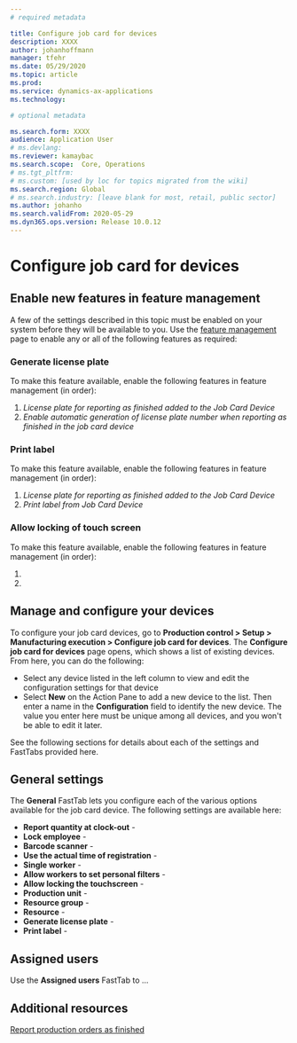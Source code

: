 ```yaml
---
# required metadata

title: Configure job card for devices
description: XXXX
author: johanhoffmann
manager: tfehr
ms.date: 05/29/2020
ms.topic: article
ms.prod: 
ms.service: dynamics-ax-applications
ms.technology: 

# optional metadata

ms.search.form: XXXX
audience: Application User
# ms.devlang: 
ms.reviewer: kamaybac
ms.search.scope:  Core, Operations
# ms.tgt_pltfrm: 
# ms.custom: [used by loc for topics migrated from the wiki]
ms.search.region: Global
# ms.search.industry: [leave blank for most, retail, public sector]
ms.author: johanho
ms.search.validFrom: 2020-05-29
ms.dyn365.ops.version: Release 10.0.12
---
```

<!-- KFM: In above meta data, add: 

description: Add description based on intro
ms.search.form: Add the form name for context help; I think that's (other?): JmgRegistrationSetupTouch

 -->


# Configure job card for devices

<!-- KFM: Add a short intro. What is a job card device, what does it do? What will we do in this topic? -->

## Enable new features in feature management

A few of the settings described in this topic must be enabled on your system before they will be available to you. Use the [feature management](../../fin-ops-core/fin-ops/get-started/feature-management/feature-management-overview.md) page to enable any or all of the following features as required:

### Generate license plate

To make this feature available, enable the following features in feature management (in order):

1. *License plate for reporting as finished added to the Job Card Device*
1. *Enable automatic generation of license plate number when reporting as finished in the job card device*

### Print label

To make this feature available, enable the following features in feature management (in order):

1. *License plate for reporting as finished added to the Job Card Device*
1. *Print label from Job Card Device*

### Allow locking of touch screen

To make this feature available, enable the following features in feature management (in order):

1. 
1. 

## Manage and configure your devices

To configure your job card devices, go to **Production control > Setup > Manufacturing execution > Configure job card for devices**. The **Configure job card for devices** page opens, which shows a list of existing devices. From here, you can do the following:

- Select any device listed in the left column to view and edit the configuration settings for that device
- Select **New** on the Action Pane to add a new device to the list. Then enter a name in the **Configuration** field to identify the new device. The value you enter here must be unique among all devices, and you won't be able to edit it later.

See the following sections for details about each of the settings and FastTabs provided here.

## General settings

The **General** FastTab lets you configure each of the various options available for the job card device. The following settings are available here:

- **Report quantity at clock-out** - 
- **Lock employee** - 
- **Barcode scanner** - 
- **Use the actual time of registration** - 
- **Single worker** - 
- **Allow workers to set personal filters** - 
- **Allow locking the touchscreen** - 
- **Production unit** - 
- **Resource group** - 
- **Resource** - 
- **Generate license plate** - 
- **Print label** - 

## Assigned users

Use the **Assigned users** FastTab to ... <!-- KFM: Describe this, why we have it, and what we can do here -->

## Additional resources

[Report production orders as finished](report-production-orders-as-finished.md)
